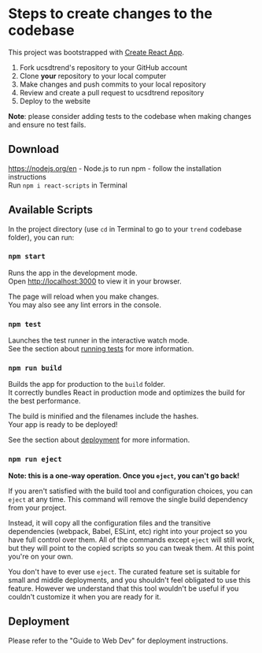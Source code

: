 # Steps to create changes to the codebase

This project was bootstrapped with [Create React App](https://github.com/facebook/create-react-app).

1. Fork ucsdtrend's repository to your GitHub account
2. Clone __your__ repository to your local computer
3. Make changes and push commits to your local repository
4. Review and create a pull request to ucsdtrend repository
5. Deploy to the website

__Note__: please consider adding tests to the codebase when making changes and ensure no test fails.

## Download
https://nodejs.org/en - Node.js to run npm - follow the installation instructions <br >
Run ```npm i react-scripts``` in Terminal

## Available Scripts

In the project directory (use ```cd``` in Terminal to go to your ```trend``` codebase folder), you can run:

### `npm start`

Runs the app in the development mode.\
Open [http://localhost:3000](http://localhost:3000) to view it in your browser.

The page will reload when you make changes.\
You may also see any lint errors in the console.

### `npm test`

Launches the test runner in the interactive watch mode.\
See the section about [running tests](https://facebook.github.io/create-react-app/docs/running-tests) for more information.

### `npm run build`

Builds the app for production to the `build` folder.\
It correctly bundles React in production mode and optimizes the build for the best performance.

The build is minified and the filenames include the hashes.\
Your app is ready to be deployed!

See the section about [deployment](https://facebook.github.io/create-react-app/docs/deployment) for more information.

### `npm run eject`

**Note: this is a one-way operation. Once you `eject`, you can't go back!**

If you aren't satisfied with the build tool and configuration choices, you can `eject` at any time. This command will remove the single build dependency from your project.

Instead, it will copy all the configuration files and the transitive dependencies (webpack, Babel, ESLint, etc) right into your project so you have full control over them. All of the commands except `eject` will still work, but they will point to the copied scripts so you can tweak them. At this point you're on your own.

You don't have to ever use `eject`. The curated feature set is suitable for small and middle deployments, and you shouldn't feel obligated to use this feature. However we understand that this tool wouldn't be useful if you couldn't customize it when you are ready for it.

## Deployment
Please refer to the "Guide to Web Dev" for deployment instructions.
